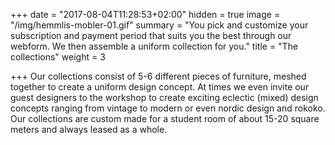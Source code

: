 +++
date = "2017-08-04T11:28:53+02:00"
hidden = true
image = "/img/hemmlis-mobler-01.gif"
summary = "You pick and customize your subscription and payment period that suits you the best through our webform. We then assemble a uniform collection for you."
title = "The collections"
weight = 3

+++
Our collections consist of 5-6 different pieces of furniture, meshed together to create a uniform design concept. At times we even invite our guest designers to the workshop to create exciting eclectic (mixed) design concepts ranging from vintage to modern or even nordic design and rokoko. Our collections are custom made for a student room of about 15-20 square meters and always leased as a whole.